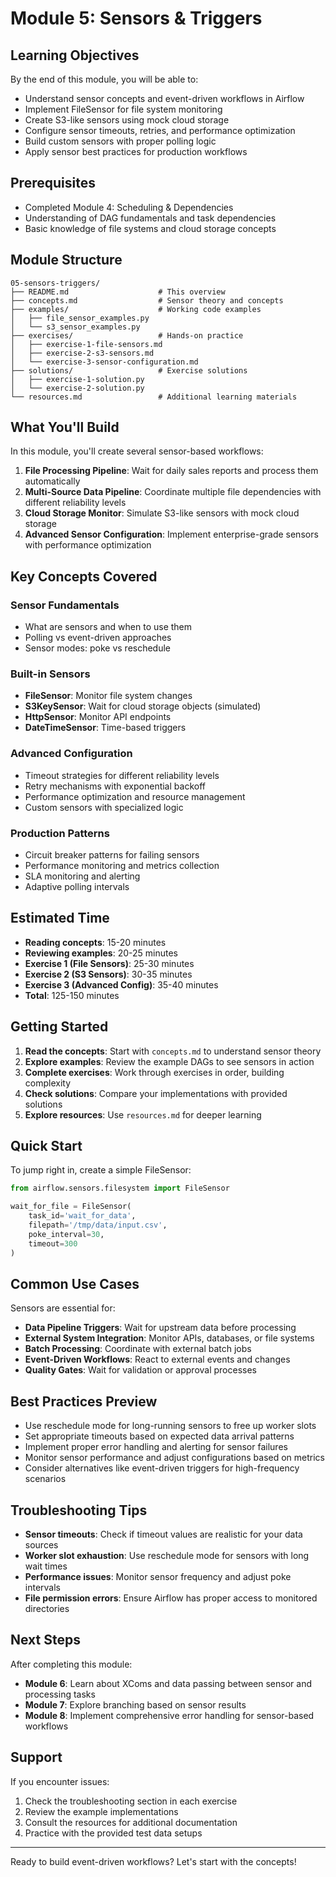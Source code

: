 # Module 5: Sensors & Triggers

## Learning Objectives

By the end of this module, you will be able to:

- Understand sensor concepts and event-driven workflows in Airflow
- Implement FileSensor for file system monitoring
- Create S3-like sensors using mock cloud storage
- Configure sensor timeouts, retries, and performance optimization
- Build custom sensors with proper polling logic
- Apply sensor best practices for production workflows

## Prerequisites

- Completed Module 4: Scheduling & Dependencies
- Understanding of DAG fundamentals and task dependencies
- Basic knowledge of file systems and cloud storage concepts

## Module Structure

```
05-sensors-triggers/
├── README.md                    # This overview
├── concepts.md                  # Sensor theory and concepts
├── examples/                    # Working code examples
│   ├── file_sensor_examples.py
│   └── s3_sensor_examples.py
├── exercises/                   # Hands-on practice
│   ├── exercise-1-file-sensors.md
│   ├── exercise-2-s3-sensors.md
│   └── exercise-3-sensor-configuration.md
├── solutions/                   # Exercise solutions
│   ├── exercise-1-solution.py
│   └── exercise-2-solution.py
└── resources.md                 # Additional learning materials
```

## What You'll Build

In this module, you'll create several sensor-based workflows:

1. **File Processing Pipeline**: Wait for daily sales reports and process them automatically
2. **Multi-Source Data Pipeline**: Coordinate multiple file dependencies with different reliability levels
3. **Cloud Storage Monitor**: Simulate S3-like sensors with mock cloud storage
4. **Advanced Sensor Configuration**: Implement enterprise-grade sensors with performance optimization

## Key Concepts Covered

### Sensor Fundamentals

- What are sensors and when to use them
- Polling vs event-driven approaches
- Sensor modes: poke vs reschedule

### Built-in Sensors

- **FileSensor**: Monitor file system changes
- **S3KeySensor**: Wait for cloud storage objects (simulated)
- **HttpSensor**: Monitor API endpoints
- **DateTimeSensor**: Time-based triggers

### Advanced Configuration

- Timeout strategies for different reliability levels
- Retry mechanisms with exponential backoff
- Performance optimization and resource management
- Custom sensors with specialized logic

### Production Patterns

- Circuit breaker patterns for failing sensors
- Performance monitoring and metrics collection
- SLA monitoring and alerting
- Adaptive polling intervals

## Estimated Time

- **Reading concepts**: 15-20 minutes
- **Reviewing examples**: 20-25 minutes
- **Exercise 1 (File Sensors)**: 25-30 minutes
- **Exercise 2 (S3 Sensors)**: 30-35 minutes
- **Exercise 3 (Advanced Config)**: 35-40 minutes
- **Total**: 125-150 minutes

## Getting Started

1. **Read the concepts**: Start with `concepts.md` to understand sensor theory
2. **Explore examples**: Review the example DAGs to see sensors in action
3. **Complete exercises**: Work through exercises in order, building complexity
4. **Check solutions**: Compare your implementations with provided solutions
5. **Explore resources**: Use `resources.md` for deeper learning

## Quick Start

To jump right in, create a simple FileSensor:

```python
from airflow.sensors.filesystem import FileSensor

wait_for_file = FileSensor(
    task_id='wait_for_data',
    filepath='/tmp/data/input.csv',
    poke_interval=30,
    timeout=300
)
```

## Common Use Cases

Sensors are essential for:

- **Data Pipeline Triggers**: Wait for upstream data before processing
- **External System Integration**: Monitor APIs, databases, or file systems
- **Batch Processing**: Coordinate with external batch jobs
- **Event-Driven Workflows**: React to external events and changes
- **Quality Gates**: Wait for validation or approval processes

## Best Practices Preview

- Use reschedule mode for long-running sensors to free up worker slots
- Set appropriate timeouts based on expected data arrival patterns
- Implement proper error handling and alerting for sensor failures
- Monitor sensor performance and adjust configurations based on metrics
- Consider alternatives like event-driven triggers for high-frequency scenarios

## Troubleshooting Tips

- **Sensor timeouts**: Check if timeout values are realistic for your data sources
- **Worker slot exhaustion**: Use reschedule mode for sensors with long wait times
- **Performance issues**: Monitor sensor frequency and adjust poke intervals
- **File permission errors**: Ensure Airflow has proper access to monitored directories

## Next Steps

After completing this module:

- **Module 6**: Learn about XComs and data passing between sensor and processing tasks
- **Module 7**: Explore branching based on sensor results
- **Module 8**: Implement comprehensive error handling for sensor-based workflows

## Support

If you encounter issues:

1. Check the troubleshooting section in each exercise
2. Review the example implementations
3. Consult the resources for additional documentation
4. Practice with the provided test data setups

---

Ready to build event-driven workflows? Let's start with the concepts!
